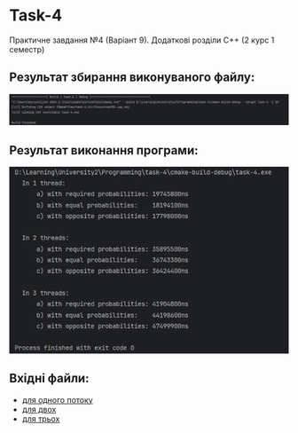 <h1>Task-4</h1>
<p>Практичне завдання №4 (Варіант 9). Додаткові розділи C++ (2 курс 1 семестр)</p>

<h2>Результат збирання виконуваного файлу:</h2>
<img src="https://github.com/umunevich/task-4/blob/main/screenshots/Build.png"/>

<h2>Результат виконання програми:</h2>
<img src="https://github.com/umunevich/task-4/blob/main/screenshots/Result.png"/>

<h2>Вхідні файли:</h2>
<ul>
  <li><a href="https://github.com/umunevich/task-4/tree/main/test_files/one"> для одного потоку</a></li>
  <li><a href="https://github.com/umunevich/task-4/tree/main/test_files/two">для двох</a></li>
  <li><a href="https://github.com/umunevich/task-4/tree/main/test_files/three">для трьох</a></li>
</ul>
